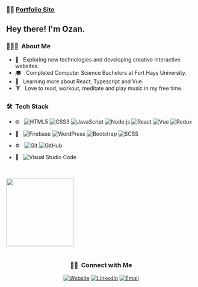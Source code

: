 ###  :man_technologist:  [Portfolio Site](https://ozansozuoz.netlify.app/)

<h2> Hey there! I'm Ozan.</h2>

<h3> 👨🏻‍💻 &nbsp;About Me </h3>

- 🤔 &nbsp; Exploring new technologies and developing creative interactive websites.
- 🎓 &nbsp; Completed Computer Science Bachelors at Fort Hays University.
- 📕 &nbsp; Learning more about React, Typescript and Vue.
- 🏋️‍ &nbsp; Love to read, workout, meditate and play music in my free time.

<h3> 🛠 &nbsp;Tech Stack</h3>

- 🌐 &nbsp;
  ![HTML5](https://img.shields.io/badge/-HTML5-333333?style=flat&logo=HTML5)
  ![CSS3](https://img.shields.io/badge/-CSS-333333?style=flat&logo=CSS3&logoColor=1572B6)
  ![JavaScript](https://img.shields.io/badge/-JavaScript-333333?style=flat&logo=javascript)
  ![Node.js](https://img.shields.io/badge/-Node.js-333333?style=flat&logo=node.js)
  ![React](https://img.shields.io/badge/-React-333333?style=flat&logo=react)
  ![Vue](https://img.shields.io/badge/-Vue.js-333333?style=flat&logo=vue.js)
  ![Redux](https://img.shields.io/badge/-Redux-333333?style=flat&logo=redux)


- 📁 &nbsp;
  ![Firebase](https://img.shields.io/badge/-FIREBASE-333333?style=flat&logo=firebase)
  ![WordPress](https://img.shields.io/badge/-Wordpress-333333?style=flat&logo=wordpress)
  ![Bootstrap](https://img.shields.io/badge/-Bootstrap-333333?style=flat&logo=bootstrap&logoColor=563D7C)
  ![SCSS](https://img.shields.io/badge/-SASS-333333?style=flat&logo=SASS&logoColor=1572B6)



- ⚙️ &nbsp;
  ![Git](https://img.shields.io/badge/-Git-333333?style=flat&logo=git)
  ![GitHub](https://img.shields.io/badge/-GitHub-333333?style=flat&logo=github)
- 🔧 &nbsp;
  ![Visual Studio Code](https://img.shields.io/badge/-Visual%20Studio%20Code-333333?style=flat&logo=visual-studio-code&logoColor=007ACC)


<br />
<br />

<a align="center" href="https://github.com/ozansozuozgit" >
  <img align="center" height="180em"  src="https://github-readme-stats.vercel.app/api/top-langs/?username=ozansozuozgit&theme=buefy&layout=compact"  />
</a>

<br />
<br />

<h3 align="center"> 🤝🏻 &nbsp;Connect with Me </h3>

<p align="center">
<a href="https://ozansozuoz.netlify.app/"><img alt="Website" src="https://img.shields.io/badge/Website-ozansozuoz-blue?style=flat-square&logo=google-chrome"></a>
<a href="https://www.linkedin.com/in/ozan-sozuoz/"><img alt="LinkedIn" src="https://img.shields.io/badge/LinkedIn-Ozan%20Sozuoz%20-blue?style=flat-square&logo=linkedin"></a>
<a href="mailto:ozansozuoz@gmail.com"><img alt="Email" src="https://img.shields.io/badge/Email-ozansozuoz@gmail.com-blue?style=flat-square&logo=gmail"></a>
</p>
